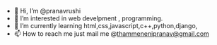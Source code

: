 - 👋 Hi, I’m @pranavrushi
- 👀 I’m interested in web develpment , programming.
- 🌱 I’m currently learning html,css,javascript,c++,python,django,
- 📫 How to reach me just mail me @thammenenipranav@gmail.com

<!---
pranavrushi/pranavrushi is a ✨ special ✨ repository because its `README.md` (this file) appears on your GitHub profile.
You can click the Preview link to take a look at your changes.
--->
